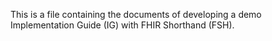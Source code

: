 This is a file containing the documents of developing a demo Implementation Guide (IG) with FHIR Shorthand (FSH).
